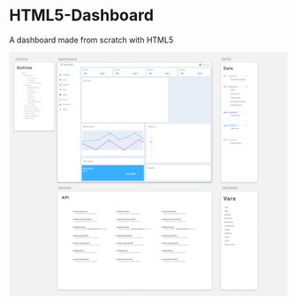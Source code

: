 # HTML5-Dashboard
A dashboard made from scratch with HTML5

![](https://github.com/TutorialDoctor/HTML5-Dashboard/blob/master/DASHBOARD/Prototype/Images/dashscreen.png?raw=true)
